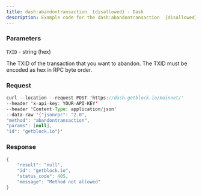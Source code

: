 ```yaml
---
title: dash:abandontransaction  {disallowed} - Dash
description: Example code for the dash:abandontransaction  {disallowed} json-rpc method. Сomplete guide on how to use dash:abandontransaction  {disallowed} json-rpc in GetBlock.io Web3 documentation.
---
```


### Parameters


`TXID` - string (hex)

The TXID of the transaction that you want to abandon. The TXID must be
encoded as hex in RPC byte order.

### Request

``` java
curl --location --request POST 'https://dash.getblock.io/mainnet/' 
--header 'x-api-key: YOUR-API-KEY' 
--header 'Content-Type: application/json' 
--data-raw '{"jsonrpc": "2.0",
"method": "abandontransaction",
"params": [null],
"id": "getblock.io"}'
```

###  Response

``` java
{
    "result": "null",
    "id": "getblock.io",
    "status_code": 405,
    "message": "Method not allowed"
}
```


